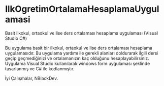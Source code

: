 # IlkOgretimOrtalamaHesaplamaUygulamasi
Basit ilkokul, ortaokul ve lise ders ortalaması hesaplama uygulaması (Visual Studio C#)

Bu uygulama basit bir ilkokul, ortaokul ve lise ders ortalaması hesaplama uygulamasıdır.
Bu uygulama yardımı ile gerekli alanları doldurarak ilgili dersi geçip geçmediğinizi ve ortalamanızın kaç olduğunu hesaplayabilirsiniz.
Uygulama Visual Studio kullanılarak windows form uygulaması şeklinde tasarlanmış ve C# ile kodlanmıştır.

İyi Çalışmalar, NBlackDev.
